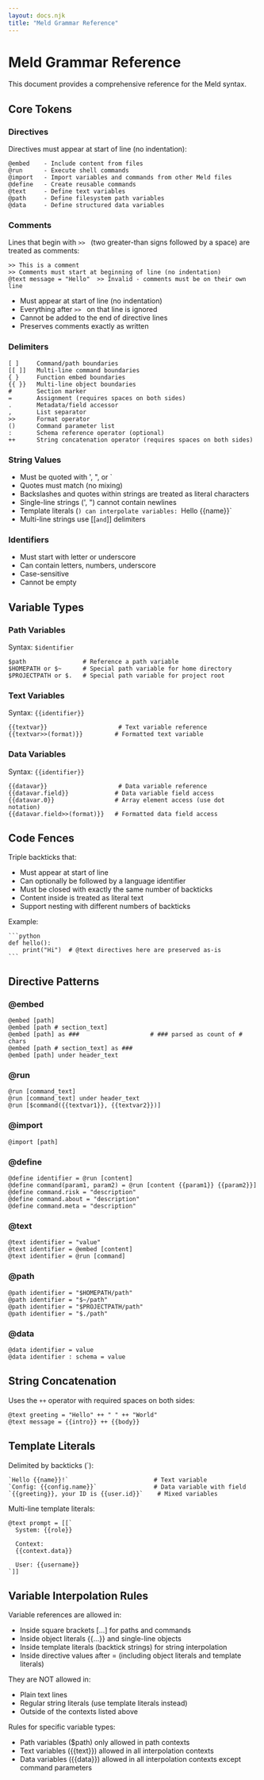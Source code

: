 ```yaml
---
layout: docs.njk
title: "Meld Grammar Reference"
---
```


# Meld Grammar Reference

This document provides a comprehensive reference for the Meld syntax.

## Core Tokens

### Directives

Directives must appear at start of line (no indentation):
```
@embed    - Include content from files
@run      - Execute shell commands
@import   - Import variables and commands from other Meld files
@define   - Create reusable commands
@text     - Define text variables
@path     - Define filesystem path variables
@data     - Define structured data variables
```

### Comments

Lines that begin with `>> ` (two greater-than signs followed by a space) are treated as comments:
```meld
>> This is a comment
>> Comments must start at beginning of line (no indentation)
@text message = "Hello"  >> Invalid - comments must be on their own line
```

- Must appear at start of line (no indentation)
- Everything after `>> ` on that line is ignored
- Cannot be added to the end of directive lines
- Preserves comments exactly as written

### Delimiters

```
[ ]     Command/path boundaries
[[ ]]   Multi-line command boundaries
{ }     Function embed boundaries
{{ }}   Multi-line object boundaries
#       Section marker
=       Assignment (requires spaces on both sides)
.       Metadata/field accessor
,       List separator
>>      Format operator
()      Command parameter list
:       Schema reference operator (optional)
++      String concatenation operator (requires spaces on both sides)
```

### String Values

- Must be quoted with ', ", or `
- Quotes must match (no mixing)
- Backslashes and quotes within strings are treated as literal characters
- Single-line strings (', ") cannot contain newlines
- Template literals (`) can interpolate variables: `Hello {{name}}`
- Multi-line strings use [[` and `]] delimiters

### Identifiers

- Must start with letter or underscore
- Can contain letters, numbers, underscore
- Case-sensitive
- Cannot be empty

## Variable Types

### Path Variables

Syntax: `$identifier`
```meld
$path                # Reference a path variable
$HOMEPATH or $~      # Special path variable for home directory
$PROJECTPATH or $.   # Special path variable for project root
```

### Text Variables

Syntax: `{{identifier}}`
```meld
{{textvar}}                    # Text variable reference
{{textvar>>(format)}}         # Formatted text variable
```

### Data Variables

Syntax: `{{identifier}}`
```meld
{{datavar}}                    # Data variable reference
{{datavar.field}}             # Data variable field access
{{datavar.0}}                 # Array element access (use dot notation)
{{datavar.field>>(format)}}   # Formatted data field access
```

## Code Fences

Triple backticks that:
- Must appear at start of line
- Can optionally be followed by a language identifier
- Must be closed with exactly the same number of backticks
- Content inside is treated as literal text
- Support nesting with different numbers of backticks

Example:
```meld
​```python
def hello():
    print("Hi")  # @text directives here are preserved as-is
​```
```

## Directive Patterns

### @embed

```meld
@embed [path]
@embed [path # section_text]
@embed [path] as ###                    # ### parsed as count of # chars
@embed [path # section_text] as ###
@embed [path] under header_text
```

### @run

```meld
@run [command_text]
@run [command_text] under header_text
@run [$command({{textvar1}}, {{textvar2}})]
```

### @import

```meld
@import [path]
```

### @define

```meld
@define identifier = @run [content]
@define command(param1, param2) = @run [content {{param1}} {{param2}}]
@define command.risk = "description"
@define command.about = "description"
@define command.meta = "description"
```

### @text

```meld
@text identifier = "value"
@text identifier = @embed [content]
@text identifier = @run [command]
```

### @path

```meld
@path identifier = "$HOMEPATH/path"
@path identifier = "$~/path"
@path identifier = "$PROJECTPATH/path"
@path identifier = "$./path"
```

### @data 

```meld
@data identifier = value
@data identifier : schema = value
```

## String Concatenation

Uses the `++` operator with required spaces on both sides:

```meld
@text greeting = "Hello" ++ " " ++ "World"
@text message = {{intro}} ++ {{body}}
```

## Template Literals

Delimited by backticks (`):
```meld
`Hello {{name}}!`                        # Text variable
`Config: {{config.name}}`                # Data variable with field
`{{greeting}}, your ID is {{user.id}}`    # Mixed variables
```

Multi-line template literals:
```meld
@text prompt = [[`
  System: {{role}}
  
  Context:
  {{context.data}}
  
  User: {{username}}
`]]
```

## Variable Interpolation Rules

Variable references are allowed in:
- Inside square brackets [...] for paths and commands
- Inside object literals {{...}} and single-line objects
- Inside template literals (backtick strings) for string interpolation
- Inside directive values after = (including object literals and template literals)

They are NOT allowed in:
- Plain text lines
- Regular string literals (use template literals instead)
- Outside of the contexts listed above

Rules for specific variable types:
- Path variables ($path) only allowed in path contexts
- Text variables ({{text}}) allowed in all interpolation contexts
- Data variables ({{data}}) allowed in all interpolation contexts except command parameters